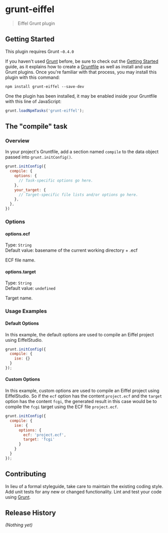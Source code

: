 # grunt-eiffel

> Eiffel Grunt plugin

## Getting Started
This plugin requires Grunt `~0.4.0`

If you haven't used [Grunt](http://gruntjs.com/) before, be sure to check out the [Getting Started](http://gruntjs.com/getting-started) guide, as it explains how to create a [Gruntfile](http://gruntjs.com/sample-gruntfile) as well as install and use Grunt plugins. Once you're familiar with that process, you may install this plugin with this command:

```shell
npm install grunt-eiffel --save-dev
```

One the plugin has been installed, it may be enabled inside your Gruntfile with this line of JavaScript:

```js
grunt.loadNpmTasks('grunt-eiffel');
```

## The "compile" task

### Overview
In your project's Gruntfile, add a section named `compile` to the data object passed into `grunt.initConfig()`.

```js
grunt.initConfig({
  compile: {
    options: {
      // Task-specific options go here.
    },
    your_target: {
      // Target-specific file lists and/or options go here.
    },
  },
})
```

### Options

#### options.ecf
Type: `String`  
Default value: basename of the current working directory + .ecf

ECF file name.

#### options.target
Type: `String`  
Default value: `undefined`

Target name.

### Usage Examples

#### Default Options
In this example, the default options are used to compile an Eiffel project using EiffelStudio.

```js
grunt.initConfig({
  compile: {
    ise: {}
  }
});
```

#### Custom Options
In this example, custom options are used to compile an Eiffel project using EiffelStudio.
So if the `ecf` option has the content `project.ecf` and the `target` option has the content `fcgi`, the generated result in this case would be to compile the `fcgi` target using the ECF file `project.ecf`.

```js
grunt.initConfig({
  compile: {
    ise: {
      options: {
        ecf: 'project.ecf',
        target: 'fcgi'
      }
    }
  }
});
```

## Contributing
In lieu of a formal styleguide, take care to maintain the existing coding style. Add unit tests for any new or changed functionality. Lint and test your code using [Grunt](http://gruntjs.com/).

## Release History
_(Nothing yet)_
